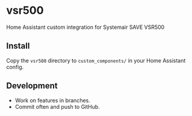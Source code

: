 # vsr500
Home Assistant custom integration for Systemair SAVE VSR500

## Install
Copy the `vsr500` directory to `custom_components/` in your Home Assistant config.

## Development
- Work on features in branches.
- Commit often and push to GitHub.
